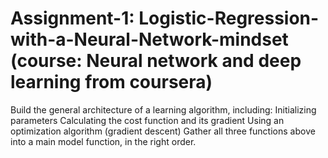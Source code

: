 # Assignment-1: Logistic-Regression-with-a-Neural-Network-mindset (course: Neural network and deep learning from coursera)
Build the general architecture of a learning algorithm, including: 
Initializing parameters Calculating the cost function and 
its gradient Using an optimization algorithm (gradient descent) 
Gather all three functions above into a main model function, in the right order.



